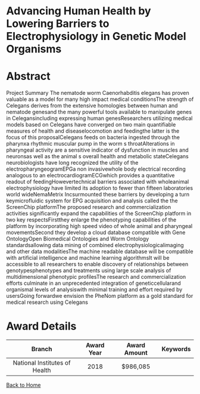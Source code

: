 
Advancing Human Health by Lowering Barriers to Electrophysiology in Genetic Model Organisms
===========================================================================================

# Abstract


Project Summary The nematode worm Caenorhabditis elegans has proven valuable as a model for many high impact medical conditionsThe strength of Celegans derives from the extensive homologies between human and nematode genesand the many powerful tools available to manipulate genes in Celegansincluding expressing human genesResearchers utilizing medical models based on Celegans have converged on two main quantifiable measures of health and diseaselocomotion and feedingthe latter is the focus of this proposalCelegans feeds on bacteria ingested through the pharynxa rhythmic muscular pump in the worm s throatAlterations in pharyngeal activity are a sensitive indicator of dysfunction in muscles and neuronsas well as the animal s overall health and metabolic stateCelegans neurobiologists have long recognized the utility of the electropharyngeogramEPGa non invasivewhole body electrical recording analogous to an electrocardiogramECGwhich provides a quantitative readout of feedingHowevertechnical barriers associated with wholeanimal electrophysiology have limited its adoption to fewer than fifteen laboratories world wideNemaMetrix Incsurmounted these barriers by developing a turn keymicrofluidic system for EPG acquisition and analysis called the the ScreenChip platformThe proposed research and commercialization activities significantly expand the capabilities of the ScreenChip platform in two key respectsFirstthey enlarge the phenotyping capabilities of the platform by incorporating high speed video of whole animal and pharyngeal movementsSecond they develop a cloud database compatible with Gene OntologyOpen Biomedical Ontologies and Worm Ontology standardsallowing data mining of combined electrophysiologicalimaging and other data modalitiesThe machine readable database will be compatible with artificial intelligence and machine learning algorithmsIt will be accessible to all researchers to enable discovery of relationships between genotypesphenotypes and treatments using large scale analysis of multidimensional phenotypic profilesThe research and commercialization efforts culminate in an unprecedented integration of geneticcellularand organismal levels of analysiswith minimal training and effort required by usersGoing forwardwe envision the PheNom platform as a gold standard for medical research using Celegans  

# Award Details

|Branch|Award Year|Award Amount|Keywords|
| :---: | :---: | :---: | :---: |
|National Institutes of Health|2018|$986,085||
  
  


[Back to Home](https://github.com/chrischow/dod_sbir_awards/JH/#2540)